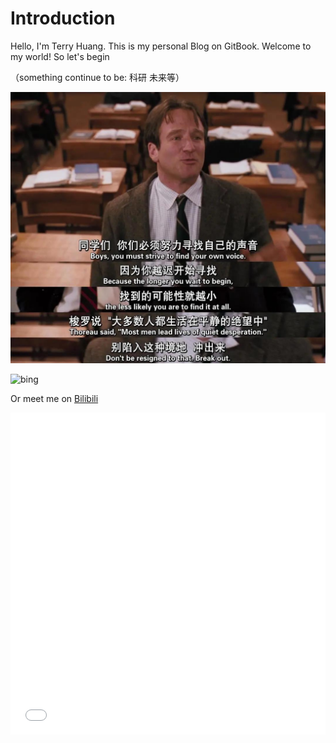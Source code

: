 # Introduction

Hello, I'm Terry Huang. This is my personal Blog on GitBook.
Welcome to my world!
So let's begin

（something continue to be: 科研 未来等）

![image-20210120144049809](image-20210120144049809.png)

![bing](https://p1.ssl.qhmsg.com/t0185883e9d0df23063.jpg)

Or meet me on [Bilibili](https://space.bilibili.com/297649702)

<iframe width='100%' height='515' src="//player.bilibili.com/player.html?aid=86835587&bvid=BV1A7411H7Cj&cid=148386778&page=1" scrolling="no" border="0" frameborder="no" framespacing="0" allowfullscreen="true"> </iframe>

